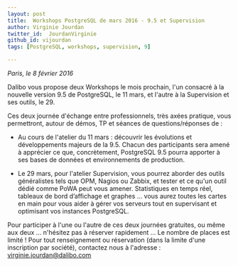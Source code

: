 ```yaml
---
layout: post
title:  Workshops PostgreSQL de mars 2016 - 9.5 et Supervision
author: Virginie Jourdan
twitter_id:  JourdanVirginie   
github_id: vijourdan
tags: [PostgreSQL, workshops, supervision, 9]

---
```

*Paris, le 8 février 2016*

Dalibo vous propose deux Workshops le mois prochain, l'un consacré à la nouvelle version 9.5 de PostgreSQL, le 11 mars, et l'autre à la Supervision et ses outils, le 29.


<!--MORE-->

Ces deux journée d'échange entre professionnels, très axées pratique, vous permettront, autour de démos, TP et séances de questions/réponses de :

- Au cours de l'atelier du 11 mars : découvrir les évolutions et développements majeurs de la 9.5. Chacun des participants sera amené à apprécier ce que, concrètement, PostgreSQL 9.5 pourra apporter à ses bases de données et environnements de production.

- Le 29 mars, pour l'atelier Supervision, vous pourrez aborder des outils généralistes tels que OPM, Nagios ou Zabbix, et tester et ce qu'un outil dédié comme PoWA peut vous amener.
Statistiques en temps réel, tableaux de bord d’affichage et graphes ... vous aurez toutes les cartes en main pour vous aider à gérer vos serveurs tout en supervisant et optimisant vos instances PostgreSQL.

Pour participer à l'une ou l'autre de ces deux journées gratuites, ou même aux deux ... n'hésitez pas à réserver rapidement ... Le nombre de places est limité !
Pour tout renseignement ou réservation (dans la limite d'une inscription par société), contactez nous à l'adresse : [virginie.jourdan@dalibo.com](virginie.jourdan@dalibo.com) 
